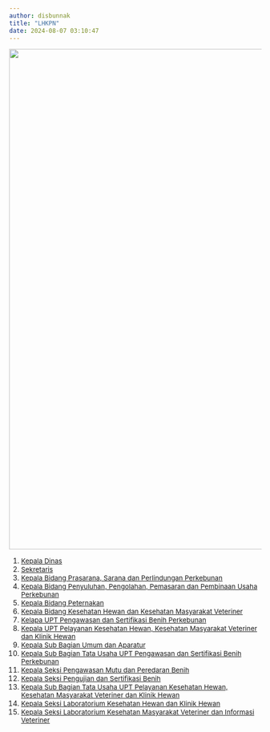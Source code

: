 ```yaml
---
author: disbunnak
title: "LHKPN"
date: 2024-08-07 03:10:47
---
```

<p><img src="/images/x5RFXXiCqk1EzMKL1kis.jpeg" alt="" width="1000" height="1000" /></p>

<ol>
<li><span style="font-size: 10pt;"><a href="https://drive.google.com/file/d/1t32_Kgo1tmko8cFmkV-PXz3RSCIjhkM7/view?usp=sharing" target="_blank" rel="noopener">Kepala Dinas</a></span></li>
<li><span style="font-size: 10pt;"><a href="https://drive.google.com/file/d/1Qj-OnpLtUvEd8IU7f-wdo2mt0SO75XXe/view?usp=drive_link" target="_blank" rel="noopener">Sekretaris</a></span></li>
<li><span style="font-size: 10pt;"><a href="https://drive.google.com/file/d/1dLaQcxIawvmGBAqZWmIzl7kTc8mGMYGG/view?usp=drive_link" target="_blank" rel="noopener">Kepala Bidang Prasarana, Sarana dan Perlindungan Perkebunan</a></span></li>
<li><span style="font-size: 10pt;"><a href="https://drive.google.com/file/d/15Ua6PeThPuFjpHpG8fBu5wQHEWm6CZm2/view?usp=drive_link" target="_blank" rel="noopener">Kepala Bidang Penyuluhan, Pengolahan, Pemasaran dan Pembinaan Usaha Perkebunan</a></span></li>
<li><span style="font-size: 10pt;"><a href="https://drive.google.com/file/d/1HQet1sNEyAcBLHEfG7IZpxmDAuuBQLcq/view?usp=drive_link" target="_blank" rel="noopener">Kepala Bidang Peternakan</a></span></li>
<li><span style="font-size: 10pt;"><a href="https://drive.google.com/file/d/1dhJX_0h_vMshFrJeFu-wBYTCePsRUAWZ/view?usp=drive_link" target="_blank" rel="noopener">Kepala Bidang Kesehatan Hewan dan Kesehatan Masyarakat Veteriner</a></span></li>
<li><span style="font-size: 10pt;"><a href="https://drive.google.com/file/d/1X57jg0yFGwn1Ly_GJz0j84oWaaf7scBR/view?usp=drive_link" target="_blank" rel="noopener">Kelapa UPT Pengawasan dan Sertifikasi Benih Perkebunan</a></span></li>
<li><span style="font-size: 10pt;"><a href="https://drive.google.com/file/d/1iwqGKNWJNheEPKslSuF1biLWALcvrcDY/view?usp=drive_link" target="_blank" rel="noopener">Kepala UPT Pelayanan Kesehatan Hewan, Kesehatan Masyarakat Veteriner dan Klinik Hewan</a></span></li>
<li><span style="font-size: 10pt;"><a href="https://drive.google.com/file/d/1LM8s5PdfArkt2bmtU8Q_LvB2s9Kv_vI4/view?usp=drive_link" target="_blank" rel="noopener">Kepala Sub Bagian Umum dan Aparatur</a></span></li>
<li><span style="font-size: 10pt;"><a href="https://drive.google.com/file/d/1wcTY9cwyuGGCs34b1FQXkkFyjdLsXRgw/view?usp=drive_link" target="_blank" rel="noopener">Kepala Sub Bagian Tata Usaha UPT Pengawasan dan Sertifikasi Benih Perkebunan</a></span></li>
<li><span style="font-size: 10pt;"><a href="https://drive.google.com/file/d/1HUxbjYKJeXyppd3QXT2AcdObxa7z8ky7/view?usp=drive_link" target="_blank" rel="noopener">Kepala Seksi Pengawasan Mutu dan Peredaran Benih</a></span></li>
<li><span style="font-size: 10pt;"><a href="https://drive.google.com/file/d/1tAcT_IF-rIwddpQXLVuhdPQgudHdiSO4/view?usp=sharing" target="_blank" rel="noopener">Kepala Seksi Pengujian dan Sertifikasi Benih</a></span></li>
<li><span style="font-size: 10pt;"><a href="https://drive.google.com/file/d/1WwJKvRotK3RI9bvy6IcK9UhhNUTsjK62/view?usp=drive_link" target="_blank" rel="noopener">Kepala Sub Bagian Tata Usaha UPT Pelayanan Kesehatan Hewan, Kesehatan Masyarakat Veteriner dan Klinik Hewan</a></span></li>
<li><span style="font-size: 10pt;"><a href="https://drive.google.com/file/d/1U_5_czTKq7mf3diKxWryKcopyooj89au/view?usp=drive_link" target="_blank" rel="noopener">Kepala Seksi Laboratorium Kesehatan Hewan dan Klinik Hewan</a></span></li>
<li><span style="font-size: 10pt;"><a href="https://drive.google.com/file/d/1VXgfjylrI5gd2unDnlHSjSKBB33IfTGr/view?usp=drive_link" target="_blank" rel="noopener">Kepala Seksi Laboratorium Kesehatan Masyarakat Veteriner dan Informasi Veteriner</a></span></li>
</ol>
